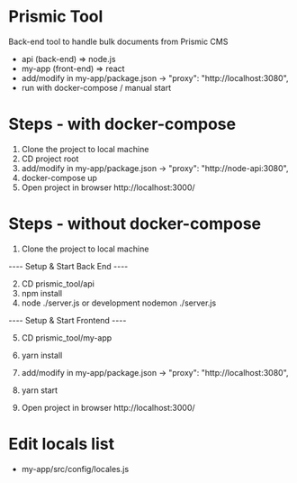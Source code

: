 # Prismic Tool
Back-end tool to handle bulk documents from Prismic CMS

- api (back-end) => node.js
- my-app (front-end) => react
- add/modify in my-app/package.json -> "proxy": "http://localhost:3080",
- run with docker-compose / manual start

# Steps - with docker-compose
1. Clone the project to local machine
2. CD project root
3. add/modify in my-app/package.json -> "proxy": "http://node-api:3080",
4. docker-compose up
5. Open project in browser http://localhost:3000/


# Steps - without docker-compose
1. Clone the project to local machine

---- Setup & Start Back End ----

2. CD prismic_tool/api
3. npm install
4. node ./server.js or development nodemon ./server.js

---- Setup & Start Frontend ----

5. CD prismic_tool/my-app
6. yarn install
7. add/modify in my-app/package.json -> "proxy": "http://localhost:3080",
8. yarn start

9. Open project in browser http://localhost:3000/

# Edit locals list
 - my-app/src/config/locales.js
